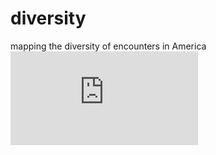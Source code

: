# diversity
mapping the diversity of encounters in America
![](https://github.com/asrenninger/networks/blob/master/viz/figures/bivariate_panel.pdf)